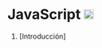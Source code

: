 # JavaScript  <img src="https://upload.wikimedia.org/wikipedia/commons/6/6a/JavaScript-logo.png" alt="Texto alternativo" style="width:20px;height:20px;">

1. [Introducción]